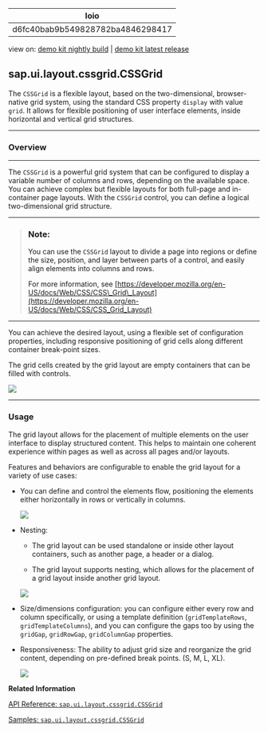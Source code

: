<!-- loiod6fc40bab9b549828782ba4846298417 -->

| loio |
| -----|
| d6fc40bab9b549828782ba4846298417 |

<div id="loio">

view on: [demo kit nightly build](https://openui5nightly.hana.ondemand.com/topic/d6fc40bab9b549828782ba4846298417) | [demo kit latest release](https://sdk.openui5.org/topic/d6fc40bab9b549828782ba4846298417)</div>

## sap.ui.layout.cssgrid.CSSGrid

The `CSSGrid` is a flexible layout, based on the two-dimensional, browser-native grid system, using the standard CSS property `display` with value `grid`. It allows for flexible positioning of user interface elements, inside horizontal and vertical grid structures.

***

<a name="loiod6fc40bab9b549828782ba4846298417__section_r1y_nf5_xfb"/>

### Overview

***

The `CSSGrid` is a powerful grid system that can be configured to display a variable number of columns and rows, depending on the available space. You can achieve complex but flexible layouts for both full-page and in-container page layouts. With the `CSSGrid` control, you can define a logical two-dimensional grid structure.

***

> ### Note:  
> You can use the `CSSGrid` layout to divide a page into regions or define the size, position, and layer between parts of a control, and easily align elements into columns and rows.
> 
> For more information, see [https://developer.mozilla.org/en-US/docs/Web/CSS/CSS\_Grid\_Layout](https://developer.mozilla.org/en-US/docs/Web/CSS/CSS_Grid_Layout)

***

You can achieve the desired layout, using a flexible set of configuration properties, including responsive positioning of grid cells along different container break-point sizes.

The grid cells created by the grid layout are empty containers that can be filled with controls.

 ![](images/loio69776c2a45394ddfbcd17efd5c3b2357_LowRes.png) 

***

<a name="loiod6fc40bab9b549828782ba4846298417__section_py1_5f5_xfb"/>

### Usage

The grid layout allows for the placement of multiple elements on the user interface to display structured content. This helps to maintain one coherent experience within pages as well as across all pages and/or layouts.

Features and behaviors are configurable to enable the grid layout for a variety of use cases:

-   You can define and control the elements flow, positioning the elements either horizontally in rows or vertically in columns.

     ![](images/loio0073799c39aa46dabd53c9e8cff872cd_LowRes.png) 

-   Nesting:

    -   The grid layout can be used standalone or inside other layout containers, such as another page, a header or a dialog.

    -   The grid layout supports nesting, which allows for the placement of a grid layout inside another grid layout.


     ![](images/loio215f9816de1040d39b6e35ec55f2e383_LowRes.png) 

-   Size/dimensions configuration: you can configure either every row and column specifically, or using a template definition \(`gridTemplateRows`, `gridTemplateColumns`\), and you can configure the gaps too by using the `gridGap`, `gridRowGap`, `gridColumnGap` properties.

-   Responsiveness: The ability to adjust grid size and reorganize the grid content, depending on pre-defined break points. \(S, M, L, XL\).

     ![](images/loioc13d07d374a247eb97c276c269705c7b_LowRes.png) 


**Related Information**  


[API Reference: `sap.ui.layout.cssgrid.CSSGrid`](https://sdk.openui5.org/api/sap.ui.layout.cssgrid.CSSGrid)

[Samples: `sap.ui.layout.cssgrid.CSSGrid`](https://sdk.openui5.org/entity/sap.ui.layout.cssgrid.CSSGrid)

